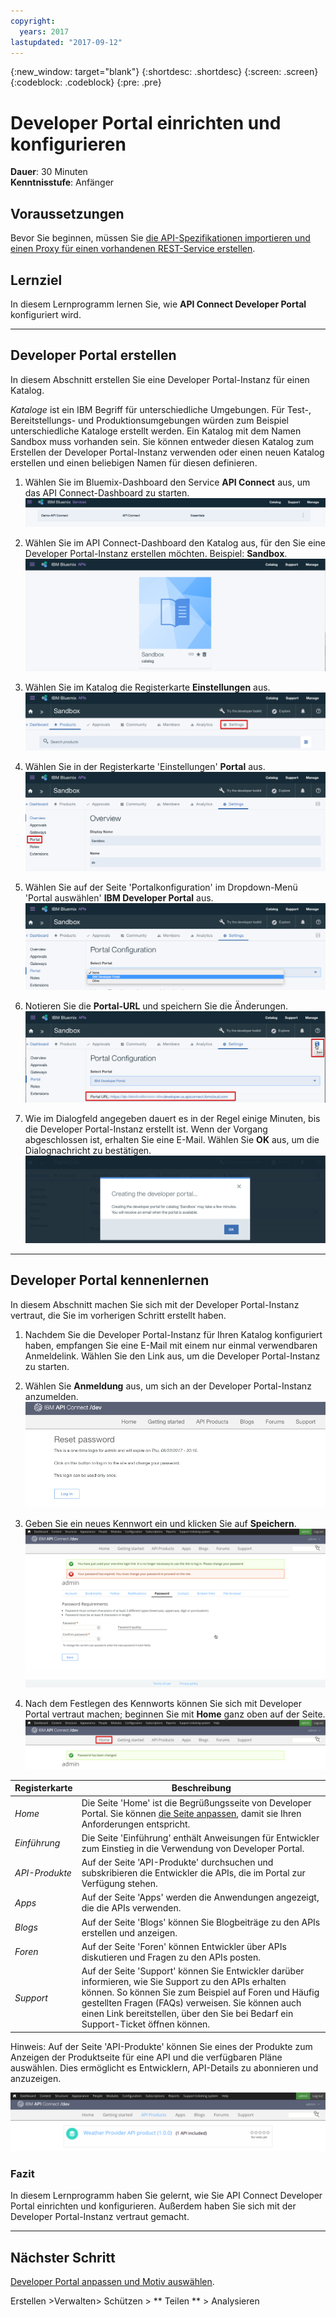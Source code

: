 ```yaml
---
copyright:
  years: 2017
lastupdated: "2017-09-12"
---
```


{:new_window: target="blank"}
{:shortdesc: .shortdesc}
{:screen: .screen}
{:codeblock: .codeblock}
{:pre: .pre}

# Developer Portal einrichten und konfigurieren
**Dauer**: 30 Minuten  
**Kenntnisstufe**: Anfänger  

## Voraussetzungen
Bevor Sie beginnen, müssen Sie [die API-Spezifikationen importieren und einen Proxy für einen vorhandenen REST-Service erstellen](tut_rest_landing.html).

## Lernziel
In diesem Lernprogramm lernen Sie, wie **API Connect Developer Portal** konfiguriert wird. 

---

## Developer Portal erstellen
In diesem Abschnitt erstellen Sie eine Developer Portal-Instanz für einen Katalog.

*Kataloge* ist ein IBM Begriff für unterschiedliche Umgebungen. Für Test-, Bereitstellungs- und Produktionsumgebungen würden zum Beispiel unterschiedliche Kataloge erstellt werden. Ein Katalog mit dem Namen Sandbox muss vorhanden sein. Sie können entweder diesen Katalog zum Erstellen der Developer Portal-Instanz verwenden oder einen neuen Katalog erstellen und einen beliebigen Namen für diesen definieren.

1. Wählen Sie im Bluemix-Dashboard den Service **API Connect** aus, um das API Connect-Dashboard zu starten.
![API Connect-Service](images/11-Bluemix-Dashboard.png)

2. Wählen Sie im API Connect-Dashboard den Katalog aus, für den Sie eine Developer Portal-Instanz erstellen möchten. Beispiel: **Sandbox**.
![Katalog](images/12-APIC-Dashboard.png)

3. Wählen Sie im Katalog die Registerkarte **Einstellungen** aus.  
  ![Katalogeinstellungen](images/13-catalog-settings.png)

4. Wählen Sie in der Registerkarte 'Einstellungen' **Portal** aus.  
  ![Portalkonfiguration](images/14-catalog-portal.png)

5. Wählen Sie auf der Seite 'Portalkonfiguration' im Dropdown-Menü 'Portal auswählen' **IBM Developer Portal** aus.
  ![IBM Developer Portal](images/15-IBM-developer-portal.png) 

6. Notieren Sie die **Portal-URL** und speichern Sie die Änderungen.  
  ![Einstellungen speichern](images/16-save-settings.png)
  
7. Wie im Dialogfeld angegeben dauert es in der Regel einige Minuten, bis die Developer Portal-Instanz erstellt ist. Wenn der Vorgang abgeschlossen ist, erhalten Sie eine E-Mail. Wählen Sie **OK** aus, um die Dialognachricht zu bestätigen.  
  ![OK](images/17-OK.png)

---

## Developer Portal kennenlernen
In diesem Abschnitt machen Sie sich mit der Developer Portal-Instanz vertraut, die Sie im vorherigen Schritt erstellt haben.

1. Nachdem Sie die Developer Portal-Instanz für Ihren Katalog konfiguriert haben, empfangen Sie eine E-Mail mit einem nur einmal verwendbaren Anmeldelink. Wählen Sie den Link aus, um die Developer Portal-Instanz zu starten.

2. Wählen Sie **Anmeldung** aus, um sich an der Developer Portal-Instanz anzumelden.
![Anmeldung](images/22-login.png)

3. Geben Sie ein neues Kennwort ein und klicken Sie auf **Speichern**.  
  ![Eingeben eines neuen Kennworts](images/23-password.png)

4. Nach dem Festlegen des Kennworts können Sie sich mit Developer Portal vertraut machen; beginnen Sie mit **Home** ganz oben auf der Seite.  
  ![Menü 'Home'](images/24-pwsaved.png)
  
| Registerkarte    | Beschreibung         | 
|:---------------- | -------------------- | 
| _Home_       | Die Seite 'Home' ist die Begrüßungsseite von Developer Portal. Sie können [die Seite anpassen](tut_custom_dev_portal.html), damit sie Ihren Anforderungen entspricht.| 
| _Einführung_       | Die Seite 'Einführung' enthält Anweisungen für Entwickler zum Einstieg in die Verwendung von Developer Portal. |
| _API-Produkte_ | Auf der Seite 'API-Produkte' durchsuchen und subskribieren die Entwickler die APIs, die im Portal zur Verfügung stehen.| 
| _Apps_ | Auf der Seite 'Apps' werden die Anwendungen angezeigt, die die APIs verwenden.| 
| _Blogs_ | Auf der Seite 'Blogs' können Sie Blogbeiträge zu den APIs erstellen und anzeigen.| 
| _Foren_ | Auf der Seite 'Foren' können Entwickler über APIs diskutieren und Fragen zu den APIs posten.| 
| _Support_ | Auf der Seite 'Support' können Sie Entwickler darüber informieren, wie Sie Support zu den APIs erhalten können. So können Sie zum Beispiel auf Foren und Häufig gestellten Fragen (FAQs) verweisen. Sie können auch einen Link bereitstellen, über den Sie bei Bedarf ein Support-Ticket öffnen können.| 

Hinweis: Auf der Seite 'API-Produkte' können Sie eines der Produkte zum Anzeigen der Produktseite für eine API und die verfügbaren Pläne auswählen. Dies ermöglicht es Entwicklern, API-Details zu abonnieren und anzuzeigen. 

  ![API-Produkte](images/27-api-products.png)

### Fazit
In diesem Lernprogramm haben Sie gelernt, wie Sie API Connect Developer Portal einrichten und konfigurieren. Außerdem haben Sie sich mit der Developer Portal-Instanz vertraut gemacht.

---

## Nächster Schritt

[Developer Portal anpassen und Motiv auswählen](tut_custom_dev_portal.html).

Erstellen >Verwalten> Schützen > ** Teilen ** > Analysieren
